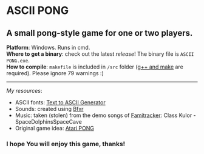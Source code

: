 ﻿# ASCII PONG
## A small pong-style game for one or two players.  

**Platform**: Windows. Runs in cmd.  
**Where to get a binary**: check out the latest *release*! The binary file is `ASCII PONG.exe`.  
**How to compile**: `makefile` is included in `/src` folder ([g++ and make](https://www3.ntu.edu.sg/home/ehchua/programming/cpp/gcc_make.html) are required). Please ignore 79 warnings :)

---

*My resources*:
- ASCII fonts:  [Text to ASCII Generator](patorjk.com/software/taag/)
- Sounds:  created using [Bfxr](http://www.bfxr.net/)
- Music:  taken (stolen) from the demo songs of [Famitracker](http://famitracker.com/): Class Kulor - SpaceDolphinsSpaceCave  
- Original game idea:  [Atari PONG](https://en.wikipedia.org/wiki/Pong)

### I hope You will enjoy this game, thanks!

